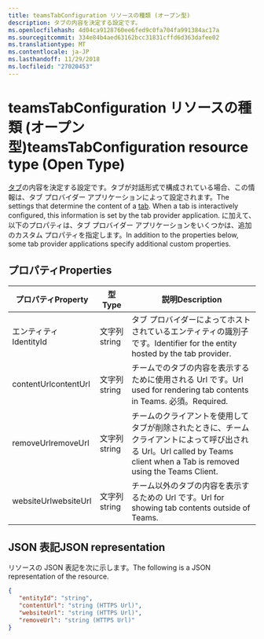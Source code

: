 ```yaml
---
title: teamsTabConfiguration リソースの種類 (オープン型)
description: タブの内容を決定する設定です。
ms.openlocfilehash: 4d04ca9128760ee6fed9c0fa704fa991384ac17a
ms.sourcegitcommit: 334e84b4aed63162bcc31831cffd6d363dafee02
ms.translationtype: MT
ms.contentlocale: ja-JP
ms.lasthandoff: 11/29/2018
ms.locfileid: "27020453"
---
```

# <a name="teamstabconfiguration-resource-type-open-type"></a><span data-ttu-id="1d8eb-103">teamsTabConfiguration リソースの種類 (オープン型)</span><span class="sxs-lookup"><span data-stu-id="1d8eb-103">teamsTabConfiguration resource type (Open Type)</span></span>



<span data-ttu-id="1d8eb-104">[タブ](teamstab.md)の内容を決定する設定です。タブが対話形式で構成されている場合、この情報は、タブ プロバイダー アプリケーションによって設定されます。</span><span class="sxs-lookup"><span data-stu-id="1d8eb-104">The settings that determine the content of a [tab](teamstab.md). When a tab is interactively configured, this information is set by the tab provider application.</span></span>
<span data-ttu-id="1d8eb-105">に加えて、以下のプロパティは、タブ プロバイダー アプリケーションをいくつかは、追加のカスタム プロパティを指定します。</span><span class="sxs-lookup"><span data-stu-id="1d8eb-105">In addition to the properties below, some tab provider applications specify additional custom properties.</span></span>

## <a name="properties"></a><span data-ttu-id="1d8eb-106">プロパティ</span><span class="sxs-lookup"><span data-stu-id="1d8eb-106">Properties</span></span>

|<span data-ttu-id="1d8eb-107">プロパティ</span><span class="sxs-lookup"><span data-stu-id="1d8eb-107">Property</span></span>|<span data-ttu-id="1d8eb-108">型</span><span class="sxs-lookup"><span data-stu-id="1d8eb-108">Type</span></span>|<span data-ttu-id="1d8eb-109">説明</span><span class="sxs-lookup"><span data-stu-id="1d8eb-109">Description</span></span>|
|-|-|-|
|  <span data-ttu-id="1d8eb-110">エンティティ Id</span><span class="sxs-lookup"><span data-stu-id="1d8eb-110">entityId</span></span>   |   <span data-ttu-id="1d8eb-111">文字列</span><span class="sxs-lookup"><span data-stu-id="1d8eb-111">string</span></span> |  <span data-ttu-id="1d8eb-112">タブ プロバイダーによってホストされているエンティティの識別子です。</span><span class="sxs-lookup"><span data-stu-id="1d8eb-112">Identifier for the entity hosted by the tab provider.</span></span>     |
|  <span data-ttu-id="1d8eb-113">contentUrl</span><span class="sxs-lookup"><span data-stu-id="1d8eb-113">contentUrl</span></span> |   <span data-ttu-id="1d8eb-114">文字列</span><span class="sxs-lookup"><span data-stu-id="1d8eb-114">string</span></span> |  <span data-ttu-id="1d8eb-115">チームでのタブの内容を表示するために使用される Url です。</span><span class="sxs-lookup"><span data-stu-id="1d8eb-115">Url used for rendering tab contents in Teams.</span></span> <span data-ttu-id="1d8eb-116">必須。</span><span class="sxs-lookup"><span data-stu-id="1d8eb-116">Required.</span></span>    |
|  <span data-ttu-id="1d8eb-117">removeUrl</span><span class="sxs-lookup"><span data-stu-id="1d8eb-117">removeUrl</span></span>  |   <span data-ttu-id="1d8eb-118">文字列</span><span class="sxs-lookup"><span data-stu-id="1d8eb-118">string</span></span> |  <span data-ttu-id="1d8eb-119">チームのクライアントを使用してタブが削除されたときに、チーム クライアントによって呼び出される Url。</span><span class="sxs-lookup"><span data-stu-id="1d8eb-119">Url called by Teams client when a Tab is removed using the Teams Client.</span></span>     |
|  <span data-ttu-id="1d8eb-120">websiteUrl</span><span class="sxs-lookup"><span data-stu-id="1d8eb-120">websiteUrl</span></span> |   <span data-ttu-id="1d8eb-121">文字列</span><span class="sxs-lookup"><span data-stu-id="1d8eb-121">string</span></span> |  <span data-ttu-id="1d8eb-122">チーム以外のタブの内容を表示するための Url です。</span><span class="sxs-lookup"><span data-stu-id="1d8eb-122">Url for showing tab contents outside of Teams.</span></span>     |

## <a name="json-representation"></a><span data-ttu-id="1d8eb-123">JSON 表記</span><span class="sxs-lookup"><span data-stu-id="1d8eb-123">JSON representation</span></span>

<span data-ttu-id="1d8eb-124">リソースの JSON 表記を次に示します。</span><span class="sxs-lookup"><span data-stu-id="1d8eb-124">The following is a JSON representation of the resource.</span></span>
<!-- {
  "blockType": "resource",
  "@odata.type": "microsoft.graph.teamsTabConfiguration"
}-->

```json
{
   "entityId": "string",
   "contentUrl": "string (HTTPS Url)",
   "websiteUrl": "string (HTTPS Url)",
   "removeUrl": "string (HTTPS Url)"  
}

```
<!-- uuid: 8fcb5dbc-d5aa-4681-8e31-b001d5168d79
2015-10-25 14:57:30 UTC -->
<!-- {
  "type": "#page.annotation",
  "description": "teamsTabConfiguration complex type (Open Type)",
  "keywords": "",
  "section": "documentation",
  "tocPath": ""
}-->
